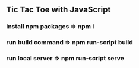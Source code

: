 ## Tic Tac Toe with JavaScript

### install npm packages => npm i
### run build command => npm run-script build
### run local server => npm run-script serve
